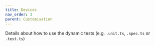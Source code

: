 ```yaml
---
title: Devices
nav_order: 3
parent: Customisation
---
```


Details about how to use the dynamic tests (e.g. `.unit.ts`, `.spec.ts` or `.test.ts`)
